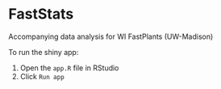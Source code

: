 # FastStats
Accompanying data analysis for WI FastPlants (UW-Madison)

To run the shiny app:
1. Open the `app.R` file in RStudio
2. Click `Run app`